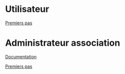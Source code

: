 # Utilisateur
[Premiers pas](../frontend/premiers-pas/utilisateur)

# Administrateur association
[Documentation](../frontend/index.md)

[Premiers pas](../frontend/premiers-pas/association)
